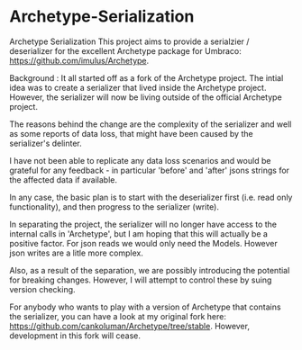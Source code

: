 Archetype-Serialization
=======================

Archetype Serialization
This project aims to provide a serialzier / deserializer for the excellent Archetype package for Umbraco: https://github.com/imulus/Archetype.
 
Background : It all started off as a fork of the Archetype project. The intial idea was to create a serializer that lived inside the Archetype project. However, the serializer will now be living outside of the official Archetype project. 

The reasons behind the change are the complexity of the serializer and well as some reports of data loss, that might have been caused by the serializer's delinter.

I have not been able to replicate any data loss scenarios and would be grateful for any feedback - in particular 'before' and 'after' jsons strings for the affected data if available.

In any case, the basic plan is to start with the deserializer first (i.e. read only functionality), and then progress to the serializer (write).

In separating the project, the serializer will no longer have access to the internal calls in 'Archetype', but I am hoping that this will actually be a positive factor. For json reads we would only need the Models. However json writes are a litle more complex.

Also, as a result of the separation, we are possibly introducing the potential for breaking changes. However, I will attempt to control these by suing version checking.

For anybody who wants to play with a version of Archetype that contains the serializer, you can have a look at my original fork here: https://github.com/cankoluman/Archetype/tree/stable. However, development in this fork will cease.

